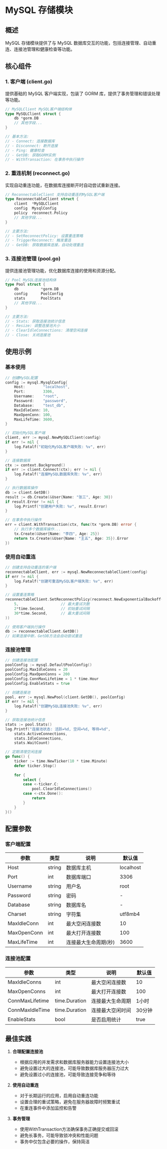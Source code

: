 # MySQL 存储模块

## 概述

MySQL 存储模块提供了与 MySQL 数据库交互的功能，包括连接管理、自动重连、连接池管理和健康检查等功能。

## 核心组件

### 1. 客户端 (client.go)

提供基础的 MySQL 客户端实现，包装了 GORM 库，提供了事务管理和错误处理等功能。

```go
// MySQLClient MySQL客户端结构体
type MySQLClient struct {
    db *gorm.DB
    // 其他字段...
}

// 基本方法:
// - Connect: 连接数据库
// - Disconnect: 断开连接
// - Ping: 健康检查
// - GetDB: 获取GORM实例
// - WithTransaction: 在事务中执行操作
```

### 2. 重连机制 (reconnect.go)

实现自动重连功能，在数据库连接断开时自动尝试重新连接。

```go
// ReconnectableClient 支持自动重连的MySQL客户端
type ReconnectableClient struct {
    client  *MySQLClient
    config  MysqlConfig
    policy  reconnect.Policy
    // 其他字段...
}

// 主要方法:
// - SetReconnectPolicy: 设置重连策略
// - TriggerReconnect: 触发重连
// - GetDB: 获取数据库连接，自动处理重连
```

### 3. 连接池管理 (pool.go)

提供连接池管理功能，优化数据库连接的使用和资源分配。

```go
// Pool MySQL连接池结构体
type Pool struct {
    db          *gorm.DB
    config      PoolConfig
    stats       PoolStats
    // 其他字段...
}

// 主要方法:
// - Stats: 获取连接池统计信息
// - Resize: 调整连接池大小
// - ClearIdleConnections: 清理空闲连接
// - Close: 关闭连接池
```

## 使用示例

### 基本使用

```go
// 创建MySQL配置
config := mysql.MysqlConfig{
    Host:        "localhost",
    Port:        3306,
    Username:    "root",
    Password:    "password",
    Database:    "test_db",
    MaxIdleConn: 10,
    MaxOpenConn: 100,
    MaxLifeTime: 3600,
}

// 初始化MySQL客户端
client, err := mysql.NewMySQLClient(config)
if err != nil {
    log.Fatalf("初始化MySQL客户端失败: %v", err)
}

// 连接数据库
ctx := context.Background()
if err := client.Connect(ctx); err != nil {
    log.Fatalf("连接MySQL数据库失败: %v", err)
}

// 执行数据库操作
db := client.GetDB()
result := db.Create(&User{Name: "张三", Age: 30})
if result.Error != nil {
    log.Printf("创建用户失败: %v", result.Error)
}

// 在事务中执行操作
err = client.WithTransaction(ctx, func(tx *gorm.DB) error {
    // 执行多个数据库操作...
    tx.Create(&User{Name: "李四", Age: 25})
    return tx.Create(&User{Name: "王五", Age: 35}).Error
})
```

### 使用自动重连

```go
// 创建支持自动重连的客户端
reconnectableClient, err := mysql.NewReconnectableClient(config)
if err != nil {
    log.Fatalf("创建可重连MySQL客户端失败: %v", err)
}

// 设置重连策略
reconnectableClient.SetReconnectPolicy(reconnect.NewExponentialBackoff(
    5,                   // 最大重试次数
    2*time.Second,       // 初始重试间隔
    30*time.Second,      // 最大重试间隔
))

// 使用客户端执行操作
db := reconnectableClient.GetDB()
// 如果连接中断，GetDB方法会自动尝试重连
```

### 连接池管理

```go
// 创建连接池配置
poolConfig := mysql.DefaultPoolConfig()
poolConfig.MaxIdleConns = 20
poolConfig.MaxOpenConns = 200
poolConfig.ConnMaxLifetime = 1 * time.Hour
poolConfig.EnableStats = true

// 创建连接池
pool, err := mysql.NewPool(client.GetDB(), poolConfig)
if err != nil {
    log.Fatalf("创建MySQL连接池失败: %v", err)
}

// 获取连接池统计信息
stats := pool.Stats()
log.Printf("连接池状态: 活跃=%d, 空闲=%d, 等待=%d", 
    stats.ActiveConnections, 
    stats.IdleConnections, 
    stats.WaitCount)

// 定期清理空闲连接
go func() {
    ticker := time.NewTicker(10 * time.Minute)
    defer ticker.Stop()
    
    for {
        select {
        case <-ticker.C:
            pool.ClearIdleConnections()
        case <-ctx.Done():
            return
        }
    }
}()
```

## 配置参数

### 客户端配置

| 参数 | 类型 | 说明 | 默认值 |
|------|------|------|--------|
| Host | string | 数据库主机 | localhost |
| Port | int | 数据库端口 | 3306 |
| Username | string | 用户名 | root |
| Password | string | 密码 | - |
| Database | string | 数据库名 | - |
| Charset | string | 字符集 | utf8mb4 |
| MaxIdleConn | int | 最大空闲连接数 | 10 |
| MaxOpenConn | int | 最大打开连接数 | 100 |
| MaxLifeTime | int | 连接最大生命周期(秒) | 3600 |

### 连接池配置

| 参数 | 类型 | 说明 | 默认值 |
|------|------|------|--------|
| MaxIdleConns | int | 最大空闲连接数 | 10 |
| MaxOpenConns | int | 最大打开连接数 | 100 |
| ConnMaxLifetime | time.Duration | 连接最大生命周期 | 1小时 |
| ConnMaxIdleTime | time.Duration | 连接最大空闲时间 | 30分钟 |
| EnableStats | bool | 是否启用统计 | true |

## 最佳实践

1. **合理配置连接池**
   - 根据应用的并发需求和数据库服务器能力设置连接池大小
   - 避免设置过大的连接池，可能导致数据库服务器压力过大
   - 避免设置过小的连接池，可能导致连接竞争和等待

2. **使用自动重连**
   - 对于长期运行的应用，启用自动重连功能
   - 设置合理的重试策略，避免在服务器故障时频繁重试
   - 在重连事件中添加监控和告警

3. **事务管理**
   - 使用WithTransaction方法确保事务正确提交或回滚
   - 避免长事务，可能导致锁冲突和性能问题
   - 事务中仅包含必要的操作，保持简洁 